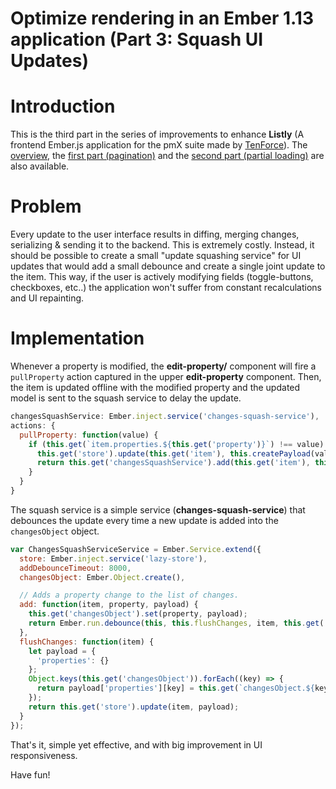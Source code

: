 # Optimize rendering in an Ember 1.13 application (Part 3: Squash UI Updates)


# Introduction

This is the third part in the series of improvements to enhance **Listly** (A frontend Ember.js application for the pmX suite made by [TenForce](https://www.tenforce.com)). The [overview](link-to-overview), the [first part (pagination)](link-to-pagination) and the [second part (partial loading)](link-to-partial-loading) are also available.

# Problem

Every update to the user interface results in diffing, merging changes, serializing & sending it to the backend. This is extremely costly. Instead, it should be possible to create a small "update squashing service" for UI updates that would add a small debounce and create a single joint update to the item. This way, if the user is actively modifying fields (toggle-buttons, checkboxes, etc..) the application won't suffer from constant recalculations and UI repainting.

# Implementation

Whenever a property is modified, the **edit-property/<specific-component>** component will fire a `pullProperty` action captured in the upper **edit-property** component. Then, the item is updated offline with the modified property and the updated model is sent to the squash service to delay the update.

```javascript
changesSquashService: Ember.inject.service('changes-squash-service'),
actions: {
  pullProperty: function(value) {
    if (this.get(`item.properties.${this.get('property')}`) !== value) {
      this.get('store').update(this.get('item'), this.createPayload(value));
      return this.get('changesSquashService').add(this.get('item'), this.get('property'), this.createPayload(value));
    }
  }
}
```

The squash service is a simple service (**changes-squash-service**) that debounces the update every time a new update is added into the `changesObject` object.

```javascript
var ChangesSquashServiceService = Ember.Service.extend({
  store: Ember.inject.service('lazy-store'),
  addDebounceTimeout: 8000,
  changesObject: Ember.Object.create(),

  // Adds a property change to the list of changes.
  add: function(item, property, payload) {
    this.get('changesObject').set(property, payload);
    return Ember.run.debounce(this, this.flushChanges, item, this.get('addDebounceTimeout'));
  },
  flushChanges: function(item) {
    let payload = {
      'properties': {}
    };
    Object.keys(this.get('changesObject')).forEach((key) => {
      return payload['properties'][key] = this.get(`changesObject.${key}.properties.${key}`);
    });
    return this.get('store').update(item, payload);
  }
});
```


That's it, simple yet effective, and with big improvement in UI responsiveness.


Have fun!
